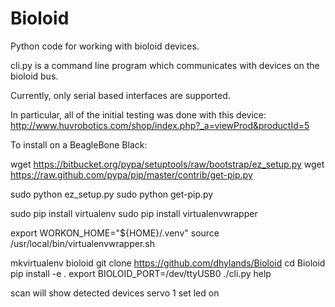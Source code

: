 Bioloid
=======

Python code for working with bioloid devices.

cli.py is a command line program which communicates with devices on the
bioloid bus.

Currently, only serial based interfaces are supported.

In particular, all of the initial testing was done with this device:
http://www.huvrobotics.com/shop/index.php?_a=viewProd&productId=5

To install on a BeagleBone Black:

wget https://bitbucket.org/pypa/setuptools/raw/bootstrap/ez_setup.py
wget https://raw.github.com/pypa/pip/master/contrib/get-pip.py

sudo python ez_setup.py
sudo python get-pip.py

sudo pip install virtualenv
sudo pip install virtualenvwrapper

export WORKON_HOME="${HOME}/.venv"
source /usr/local/bin/virtualenvwrapper.sh

mkvirtualenv bioloid
git clone https://github.com/dhylands/Bioloid
cd Bioloid
pip install -e .
export BIOLOID_PORT=/dev/ttyUSB0
./cli.py
help

scan will show detected devices
servo 1 set led on
